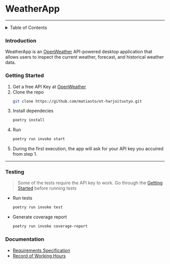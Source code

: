 # WeatherApp
---

<!-- TABLE OF CONTENTS -->
<details>
    <summary>Table of Contents</summary>
    <ol>
        <li>
            <a href="#introduction">Introduction</a>
        </li>
        <li>
            <a href="#installation-instructions">Installation Instructions</a>
        </li>
        <li>
            <a href="#usage">Usage</a>
        </li>
        <li>
            <a href="#documentation">Documentation</a>
        </li>
    </ol>
</details>

### Introduction

WeatherApp is an [OpenWeather](https://openweathermap.org/api) API-powered desktop application that allows users to inspect the current weather, forecast, and historical weather data.

### Getting Started

1. Get a free API Key at [OpenWeather](https://home.openweathermap.org/users/sign_in)
2. Clone the repo
    ```bash
    git clone https://github.com/matiasto/ot-harjoitustyo.git
    ```
3. Install dependecies
    ```bash
    poetry install
    ````
4. Run
    ```bash
    poetry run invoke start
    ````
5. During the first execution, the app will ask for your API key you accuired from step 1.
---
### Testing


> Some of the tests require the API key to work. Go through the [Getting Started](#getting-started) before running tests

- Run tests
    ```bash
    poetry run invoke test
    ````
- Generate coverage report
    ```bash
    poetry run invoke coverage-report
    ````

### Documentation

- [Requirements Specification](./documentation/requirements_specification.md)
- [Record of Working Hours](./documentation/record_of_working_hours.md)


